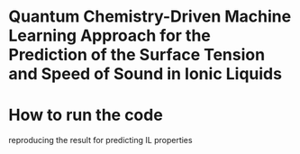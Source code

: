# Quantum Chemistry-Driven Machine Learning Approach for the Prediction of the Surface Tension and Speed of Sound in Ionic Liquids
# How to run the code
reproducing the result for predicting IL properties
